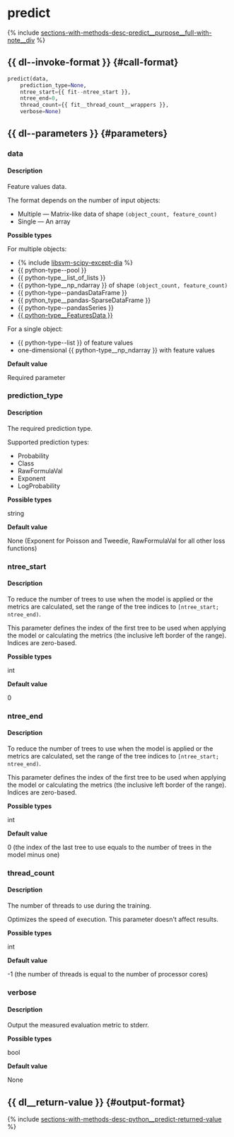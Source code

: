 # predict

{% include [sections-with-methods-desc-predict__purpose__full-with-note__div](../_includes/work_src/reusage/predict__purpose__full-with-note__div.md) %}


## {{ dl--invoke-format }} {#call-format}

```python
predict(data,
    prediction_type=None,
    ntree_start={{ fit--ntree_start }},
    ntree_end=0,
    thread_count={{ fit__thread_count__wrappers }},
    verbose=None)
```

## {{ dl--parameters }} {#parameters}

### data

#### Description
Feature values data.

The format depends on the number of input objects:

- Multiple — Matrix-like data of shape `(object_count, feature_count)`
- Single — An array

**Possible types**

For multiple objects:

- {% include [libsvm-scipy-except-dia](../_includes/work_src/reusage-formats/scipy-except-dia.md) %}
- {{ python-type--pool }}
- {{ python-type__list_of_lists }}
- {{ python-type__np_ndarray }} of shape `(object_count, feature_count)`
- {{ python-type--pandasDataFrame }}
- {{ python_type__pandas-SparseDataFrame }}
- {{ python-type--pandasSeries }}
- [{{ python-type__FeaturesData }}](../concepts/python-features-data__desc.md)


For a single object:

- {{ python-type--list }} of feature values
- one-dimensional {{ python-type__np_ndarray }} with feature values

**Default value**

Required parameter

### prediction_type

#### Description
The required prediction type.

Supported prediction types:
- Probability
- Class
- RawFormulaVal
- Exponent
- LogProbability

**Possible types**

string


**Default value** 

None (Exponent for Poisson and Tweedie, RawFormulaVal for all other loss functions)


### ntree_start

#### Description

To reduce the number of trees to use when the model is applied or the metrics are calculated, set the range of the tree indices to `[ntree_start; ntree_end)`.

This parameter defines the index of the first tree to be used when applying the model or calculating the metrics (the inclusive left border of the range). Indices are zero-based.

**Possible types** 

int

**Default value** 

0


### ntree_end

#### Description

To reduce the number of trees to use when the model is applied or the metrics are calculated, set the range of the tree indices to `[ntree_start; ntree_end)`.

This parameter defines the index of the first tree to be used when applying the model or calculating the metrics (the inclusive left border of the range). Indices are zero-based.

**Possible types** 

int

**Default value**

0 (the index of the last tree to use equals to the number of trees in the model minus one)

### thread_count

#### Description

The number of threads to use during the training.

Optimizes the speed of execution. This parameter doesn't affect results.

**Possible types** 

int

**Default value**

-1 (the number of threads is equal to the number of processor cores)

### verbose

#### Description

Output the measured evaluation metric to stderr.

**Possible types** 

bool

**Default value** 

None


## {{ dl__return-value }} {#output-format}

{% include [sections-with-methods-desc-python__predict-returned-value](../_includes/work_src/reusage/python__predict-returned-value.md) %}
